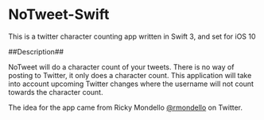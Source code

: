 # NoTweet-Swift
This is a twitter character counting app written in Swift 3, and set for iOS 10

##Description##

NoTweet will do a character count of your tweets. There is no way of posting to Twitter, it only does a character count. This application will take into account upcoming Twitter changes where the username will not count towards the character count.

The idea for the app came from Ricky Mondello [@rmondello](http://www.twitter.com/rmondello) on Twitter.
